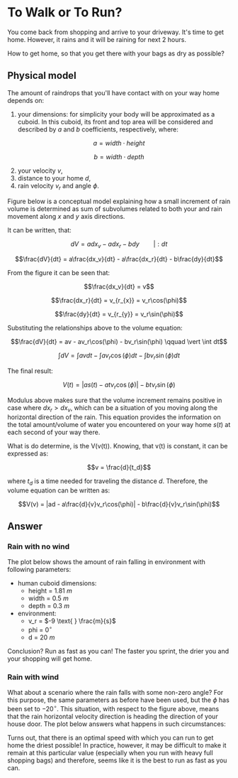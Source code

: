 # To Walk or To Run?
You come back from shopping and arrive to your driveway. It's time to get home. However, it rains and it will be raining for next 2 hours.

How to get home, so that you get there with your bags as dry as possible?

## Physical model
The amount of raindrops that you'll have contact with on your way home depends on:
1. your dimensions: for simplicity your body will be approximated as a cuboid. In this cuboid, its front and top area will be considered and described by $a$ and $b$ coefficients, respectively, where:
```math
a = width \cdot height
```
```math
b = width \cdot depth
```
2. your velocity $v$,
3. distance to your home $d$,
4. rain velocity $v_r$ and angle $\phi$.

Figure below is a conceptual model explaining how a small increment of rain volume is determined as sum of subvolumes related to both your and rain movement along $x$ and $y$ axis directions.

It can be written, that:
```math
dV = adx_v - adx_r - bdy \qquad \vert : dt
```
```math
\frac{dV}{dt} = a\frac{dx_v}{dt} - a\frac{dx_r}{dt} - b\frac{dy}{dt}
```

From the figure it can be seen that:
```math
\frac{dx_v}{dt} = v
```
```math
\frac{dx_r}{dt} = v_{r_{x}} = v_r\cos(\phi)
```
```math
\frac{dy}{dt} = v_{r_{y}} = v_r\sin(\phi)
```

Substituting the relationships above to the volume equation:
```math
\frac{dV}{dt} = av - av_r\cos(\phi) - bv_r\sin(\phi) \qquad \vert \int dt
```
```math
\int dV = \int av dt - \int av_r\cos(\phi) dt - \int bv_r\sin(\phi) dt
```
The final result:
```math
V(t) = |as(t) - atv_r\cos(\phi)| - btv_r\sin(\phi)
```
Modulus above makes sure that the volume increment remains positive in case where $dx_r > dx_v$, which can be a situation of you moving along the horizontal direction of the rain.
This equation provides the information on the total amount/volume of water you encountered on your way home $s(t)$ at each second of your way there.

What is do determine, is the V(v(t)). Knowing, that v(t) is constant, it can be expressed as:
```math
v = \frac{d}{t_d}
```
where $t_d$ is a time needed for traveling the distance $d$.
Therefore, the volume equation can be written as:
```math
V(v) = |ad - a\frac{d}{v}v_r\cos(\phi)| - b\frac{d}{v}v_r\sin(\phi)
```
## Answer
### Rain with no wind
The plot below shows the amount of rain falling in environment with following parameters:
- human cuboid dimensions:
  - height = $1.81 \text{ } m$
  - width = $0.5 \text{ } m$
  - depth = $0.3 \text{ } m$
- environment:
  - v_r = $-9 \text{ } \frac{m}{s}$
  - phi = $0^{\circ}$
  - d = $20 \text{ } m$

 Conclusion? Run as fast as you can! The faster you sprint, the drier you and your shopping will get home.

 ### Rain with wind
 What about a scenario where the rain falls with some non-zero angle? For this purpose, the same parameters as before have been used, but the $\phi$ has been set to $-20^{\circ}$. This situation, with respect to the figure above, means that the rain horizontal velocity direction is heading the direction of your house door.
 The plot below answers what happens in such circumstances:

Turns out, that there is an optimal speed with which you can run to get home the driest possible! In practice, however, it may be difficult to make it remain at this particular value (especially when you run with heavy full shopping bags) and therefore, seems like it is the best to run as fast as you can.

